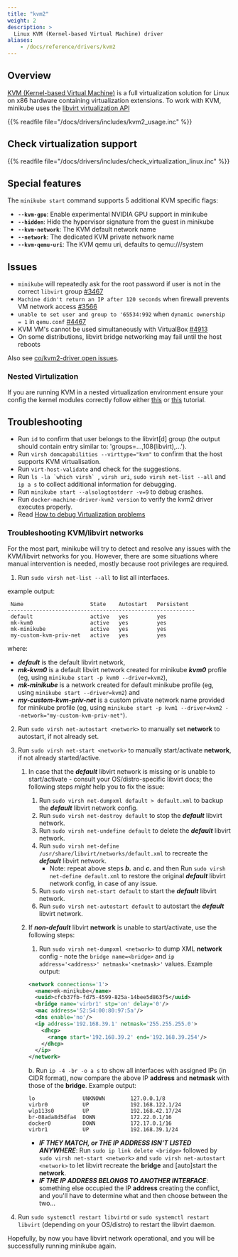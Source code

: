 ```yaml
---
title: "kvm2"
weight: 2
description: >
  Linux KVM (Kernel-based Virtual Machine) driver
aliases:
    - /docs/reference/drivers/kvm2
---
```



## Overview

[KVM (Kernel-based Virtual Machine)](https://www.linux-kvm.org/page/Main_Page) is a full virtualization solution for Linux on x86 hardware containing virtualization extensions. To work with KVM, minikube uses the [libvirt virtualization API](https://libvirt.org/)

{{% readfile file="/docs/drivers/includes/kvm2_usage.inc" %}}

## Check virtualization support

{{% readfile file="/docs/drivers/includes/check_virtualization_linux.inc" %}}

## Special features

The `minikube start` command supports 5 additional KVM specific flags:

* **`--kvm-gpu`**: Enable experimental NVIDIA GPU support in minikube
* **`--hidden`**: Hide the hypervisor signature from the guest in minikube
* **`--kvm-network`**:  The KVM default network name
* **`--network`**:  The dedicated KVM private network name
* **`--kvm-qemu-uri`**: The KVM qemu uri, defaults to qemu:///system

## Issues

* `minikube` will repeatedly ask for the root password if user is not in the correct `libvirt` group [#3467](https://github.com/kubernetes/minikube/issues/3467)
* `Machine didn't return an IP after 120 seconds` when firewall prevents VM network access [#3566](https://github.com/kubernetes/minikube/issues/3566)
* `unable to set user and group to '65534:992` when `dynamic ownership = 1` in `qemu.conf` [#4467](https://github.com/kubernetes/minikube/issues/4467)
* KVM VM's cannot be used simultaneously with VirtualBox  [#4913](https://github.com/kubernetes/minikube/issues/4913)
* On some distributions, libvirt bridge networking may fail until the host reboots

Also see [co/kvm2-driver open issues](https://github.com/kubernetes/minikube/labels/co%2Fkvm2-driver).

### Nested Virtulization

If you are running KVM in a nested virtualization environment ensure your config the kernel modules correctly follow either [this](https://stafwag.github.io/blog/blog/2018/06/04/nested-virtualization-in-kvm/) or [this](https://computingforgeeks.com/how-to-install-kvm-virtualization-on-debian/) tutorial.

## Troubleshooting

* Run `id` to confirm that user belongs to the libvirt[d] group (the output should contain entry similar to: 'groups=...,108(libvirt),...').
* Run `virsh domcapabilities --virttype="kvm"` to confirm that the host supports KVM virtualisation.
* Run `virt-host-validate` and check for the suggestions.
* Run ``ls -la `which virsh` ``, `virsh uri`, `sudo virsh net-list --all` and `ip a s` to collect additional information for debugging.
* Run `minikube start --alsologtostderr -v=9` to debug crashes.
* Run `docker-machine-driver-kvm2 version` to verify the kvm2 driver executes properly.
* Read [How to debug Virtualization problems](https://fedoraproject.org/wiki/How_to_debug_Virtualization_problems)

### Troubleshooting KVM/libvirt networks

For the most part, minikube will try to detect and resolve any issues with the KVM/libvirt networks for you.
However, there are some situations where manual intervention is needed, mostly because root privileges are required.

1.  Run `sudo virsh net-list --all` to list all interfaces.

example output:
```shell
 Name                     State    Autostart   Persistent
-----------------------------------------------------------
 default                  active   yes         yes
 mk-kvm0                  active   yes         yes
 mk-minikube              active   yes         yes
 my-custom-kvm-priv-net   active   yes         yes
```
where:
*  ***default*** is the default libvirt network,
*  ***mk-kvm0*** is a default libvirt network created for minikube ***kvm0*** profile (eg, using `minikube start -p kvm0 --driver=kvm2`),
*  ***mk-minikube*** is a network created for default minikube profile (eg, using `minikube start --driver=kvm2`) and
*  ***my-custom-kvm-priv-net*** is a custom private network name provided for minikube profile (eg, using `minikube start -p kvm1 --driver=kvm2 --network="my-custom-kvm-priv-net"`).

2.  Run `sudo virsh net-autostart <network>` to manually set **network** to autostart, if not already set.

3.  Run `sudo virsh net-start <network>` to manually start/activate **network**, if not already started/active.

    1.  In case that the ***default*** libvirt network is missing or is unable to start/activate - consult your OS/distro-specific libvirt docs; the following steps *might* help you to fix the issue:
        1.  Run `sudo virsh net-dumpxml default > default.xml` to backup the ***default*** libvirt network config.
        2.  Run `sudo virsh net-destroy default` to stop the ***default*** libvirt network.
        3.  Run `sudo virsh net-undefine default` to delete the ***default*** libvirt network.
        4.  Run `sudo virsh net-define /usr/share/libvirt/networks/default.xml` to recreate the ***default*** libvirt network.
            *  Note: repeat above steps ***b.*** and ***c.*** and then Run `sudo virsh net-define default.xml` to restore the original ***default*** libvirt network config, in case of any issue.
        5.  Run `sudo virsh net-start default` to start the ***default*** libvirt network.
        6.  Run `sudo virsh net-autostart default` to autostart the ***default*** libvirt network.

    2.  If ***non-default*** libvirt **network** is unable to start/activate, use the following steps:
        1.  Run `sudo virsh net-dumpxml <network>` to dump XML **network** config - note the `bridge name=<bridge>` and `ip address='<address>' netmask='<netmask>'` values. Example output:

        ```xml
        <network connections='1'>
          <name>mk-minikube</name>
          <uuid>cfcb37fb-fd75-4599-825a-14bee5d863f5</uuid>
          <bridge name='virbr1' stp='on' delay='0'/>
          <mac address='52:54:00:80:97:5a'/>
          <dns enable='no'/>
          <ip address='192.168.39.1' netmask='255.255.255.0'>
            <dhcp>
              <range start='192.168.39.2' end='192.168.39.254'/>
            </dhcp>
          </ip>
        </network>
        ```

        b.  Run `ip -4 -br -o a s` to show all interfaces with assigned IPs (in CIDR format), now compare the above IP **address** and **netmask** with those of the **bridge**. Example output:

        ```shell
        lo               UNKNOWN        127.0.0.1/8
        virbr0           UP             192.168.122.1/24
        wlp113s0         UP             192.168.42.17/24
        br-08ada8d5dfa4  DOWN           172.22.0.1/16
        docker0          DOWN           172.17.0.1/16
        virbr1           UP             192.168.39.1/24
        ```

        *  ***IF THEY MATCH, or THE IP ADDRESS ISN'T LISTED ANYWHERE***: Run `sudo ip link delete <bridge>` followed by `sudo virsh net-start <network>` and  `sudo virsh net-autostart <network>` to let libvirt recreate the **bridge** and [auto]start the **network**.
        *  ***IF THE IP ADDRESS BELONGS TO ANOTHER INTERFACE***: something else occupied the IP **address** creating the conflict, and you'll have to determine what and then choose between the two...

4.  Run `sudo systemctl restart libvirtd` or `sudo systemctl restart libvirt` (depending on your OS/distro) to restart the libvirt daemon.

Hopefully, by now you have libvirt network operational, and you will be successfully running minikube again.
